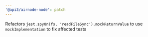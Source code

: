 ```yaml
---
'@api3/airnode-node': patch
---
```


Refactors `jest.spyOn(fs, 'readFileSync').mockReturnValue` to use `mockImplementation` to fix affected tests
